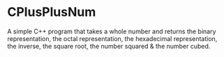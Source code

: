 # CPlusPlusNum

A simple C++ program that takes a whole number and returns the binary representation, the octal representation, the hexadecimal representation, the inverse, the square root, the number squared & the number cubed.
